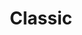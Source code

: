 ---
title: Classic
description: The range of classic Arduino boards and shields we all love
BU: maker
---